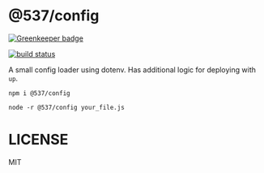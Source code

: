 @537/config
===

[![Greenkeeper badge](https://badges.greenkeeper.io/53seven/config.svg)](https://greenkeeper.io/)

[![build status](https://travis-ci.org/53seven/config.svg)](https://travis-ci.org/53seven/config)


A small config loader using dotenv. Has additional logic for deploying with `up`.

```
npm i @537/config

node -r @537/config your_file.js

```

LICENSE
===

MIT
